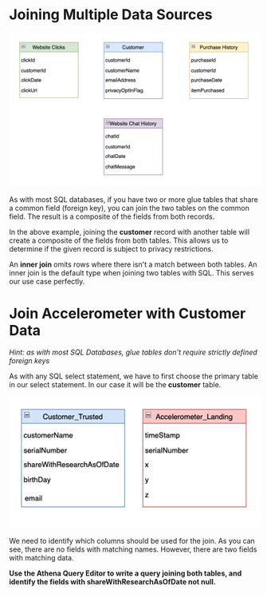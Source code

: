 # Joining Multiple Data Sources

![Joining Multiple Datasources](../images/four-tables.png)


As with most SQL databases, if you have two or more glue tables that share a common field (foreign key), you can join the two tables on the common field. The result is a composite of the fields from both records. 

In the above example, joining the **customer** record with another table will create a composite of the fields from both tables. This allows us to determine if the given record is subject to privacy restrictions.

An **inner join** omits rows where there isn't a match between both tables.  An inner join is the default type when joining two tables with SQL. This serves our use case perfectly.

# Join Accelerometer with Customer Data


*Hint: as with most SQL Databases, glue tables don't require strictly defined foreign keys*

As with any SQL select statement, we have to first choose the primary table in our select statement. In our case it will be the **customer** table.

![Customer Trusted Zone and Accelerometer Landing Zone](../images/two-tables.png)

We need to identify which columns should be used for the join. As you can see, there are no fields with matching names. However, there are two fields with matching data.

**Use the Athena Query Editor to write a query joining both tables, and identify the fields with shareWithResearchAsOfDate not null.**